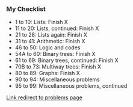 
  <h3>My Checklist</h3>
  <ul id="mychecklist">
    <li> 1 to 10: Lists: Finish X</li>
    <li> 11 to 20: Lists, continued: Finish X</li>
    <li> 21 to 28: Lists again: Finish X</li>
    <li> 31 to 41: Arithmetic: Finish X</li>
    <li> 46 to 50: Logic and codes</li>
    <li> 54A to 60: Binary trees: Finish X</li>
    <li> 61 to 69: Binary trees, continued: Finish X</li>
    <li> 70B to 73: Multiway trees: Finish X</li>
    <li> 80 to 89: Graphs: Finish X</li>
    <li> 90 to 94: Miscellaneous problems</li>
    <li> 95 to 99: Miscellaneous problems, continued</li>
  </ul>
  
<a href="https://wiki.haskell.org/H-99:_Ninety-Nine_Haskell_Problems">Link redirect to problems page </a>

